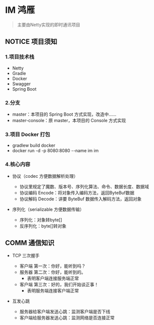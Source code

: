 # IM 鸿雁
> 主要由Netty实现的即时通讯项目


## NOTICE 项目须知

### 1.项目技术栈
- Netty
- Gradle
- Docker
- Swagger
- Spring Boot

### 2.分支
- master：本项目的 Spring Boot 方式实现，改造中......
- master-console：原 master，本项目的 Console 方式实现

### 3.项目 Docker 打包
- gradlew build docker
- docker run -d -p 8080:8080 --name im im

### 4.核心内容
- 协议（codec 方便数据解析处理）
    - 协议里规定了魔数、版本号、序列化算法、命令、数据长度、数据域
    - 协议编码 Encode：将对象传入编码方法，返回ByteBuf数据
    - 协议解码 Decode：讲要 ByteBuf 数据传入解码方法，返回对象

- 序列化（serializable 方便数据传输）
    - 序列化：对象转byte[]
    - 反序列化：byte[]转对象

## COMM 通信知识
- TCP 三次握手
    - 客户端 第一次：你好，能听到吗？
    - 服务器 第二次：你好，能听到的。
        - 表明客户端连接服务端正常
    - 客户端 第三次：好的，我们开始谈正事！
        - 表明服务端连接客户端正常

- 互发心跳
    - 服务器给客户端发送心跳：监测客户端是否下线
    - 客户端给服务器发送心跳：监测网络是否连接正常
